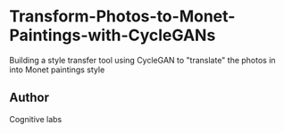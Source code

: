 # Transform-Photos-to-Monet-Paintings-with-CycleGANs
Building a style transfer tool using CycleGAN to "translate" the photos in into Monet paintings style
## Author
Cognitive labs
